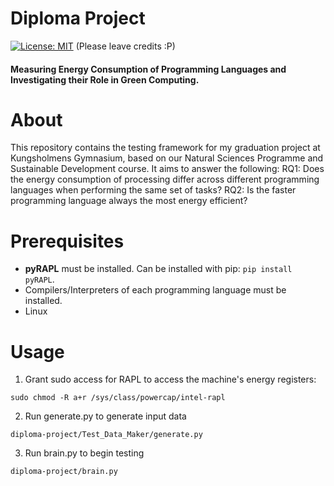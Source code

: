 # Diploma Project
[![License: MIT](https://img.shields.io/github/license/MichaelWhyYou/diploma-project)](https://spdx.org/licenses/MIT.html) (Please leave credits :P)
#### Measuring Energy Consumption of Programming Languages and Investigating their Role in Green Computing.

# About
This repository contains the testing framework for my graduation project at Kungsholmens Gymnasium, based on our Natural Sciences Programme and Sustainable Development course. It aims to answer the following:
RQ1: Does the energy consumption of processing differ across different programming languages when performing the same set of tasks? 
RQ2: Is the faster programming language always the most energy efficient?

# Prerequisites
- **pyRAPL** must be installed. Can be installed with pip: `pip install pyRAPL`.
- Compilers/Interpreters of each programming language must be installed.
- Linux

# Usage
1. Grant sudo access for RAPL to access the machine's energy registers:
```
sudo chmod -R a+r /sys/class/powercap/intel-rapl
```
2. Run generate.py to generate input data
```
diploma-project/Test_Data_Maker/generate.py
```
3. Run brain.py to begin testing
```
diploma-project/brain.py
```
